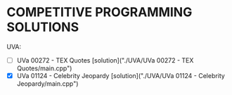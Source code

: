 # COMPETITIVE PROGRAMMING SOLUTIONS

UVA:

- [ ] UVa 00272 - TEX Quotes [solution]("./UVA/UVa 00272 - TEX Quotes/main.cpp")
- [x] UVa 01124 - Celebrity Jeopardy [solution]("./UVA/UVa 01124 - Celebrity Jeopardy/main.cpp")
